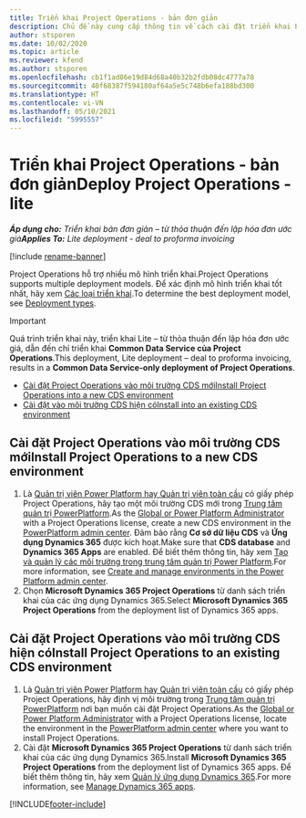 ```yaml
---
title: Triển khai Project Operations - bản đơn giản
description: Chủ đề này cung cấp thông tin về cách cài đặt triển khai Project Operations Lite – từ thỏa thuận đến lập hóa đơn ước giá.
author: stsporen
ms.date: 10/02/2020
ms.topic: article
ms.reviewer: kfend
ms.author: stsporen
ms.openlocfilehash: cb1f1ad86e19d84d68a40b32b2fdb08dc4777a78
ms.sourcegitcommit: 40f68387f594180af64a5e5c748b6efa188bd300
ms.translationtype: HT
ms.contentlocale: vi-VN
ms.lasthandoff: 05/10/2021
ms.locfileid: "5995557"
---
```

# <a name="deploy-project-operations---lite"></a><span data-ttu-id="13951-103">Triển khai Project Operations - bản đơn giản</span><span class="sxs-lookup"><span data-stu-id="13951-103">Deploy Project Operations - lite</span></span>

<span data-ttu-id="13951-104">_**Áp dụng cho:** Triển khai bản đơn giản – từ thỏa thuận đến lập hóa đơn ước giá_</span><span class="sxs-lookup"><span data-stu-id="13951-104">_**Applies To:** Lite deployment - deal to proforma invoicing_</span></span>

[!include [rename-banner](~/includes/cc-data-platform-banner.md)]

<span data-ttu-id="13951-105">Project Operations hỗ trợ nhiều mô hình triển khai.</span><span class="sxs-lookup"><span data-stu-id="13951-105">Project Operations supports multiple deployment models.</span></span> <span data-ttu-id="13951-106">Để xác định mô hình triển khai tốt nhất, hãy xem [Các loại triển khai](determine-deployment-type.md).</span><span class="sxs-lookup"><span data-stu-id="13951-106">To determine the best deployment model, see [Deployment types](determine-deployment-type.md).</span></span>


> [!IMPORTANT]
> <span data-ttu-id="13951-107">Quá trình triển khai này, triển khai Lite – từ thỏa thuận đến lập hóa đơn ước giá, dẫn đến chỉ triển khai **Common Data Service của Project Operations**.</span><span class="sxs-lookup"><span data-stu-id="13951-107">This deployment, Lite deployment – deal to proforma invoicing, results in a **Common Data Service-only deployment of Project Operations**.</span></span>

- [<span data-ttu-id="13951-108">Cài đặt Project Operations vào môi trường CDS mới</span><span class="sxs-lookup"><span data-stu-id="13951-108">Install Project Operations into a new CDS environment</span></span>](#new)
- [<span data-ttu-id="13951-109">Cài đặt vào môi trường CDS hiện có</span><span class="sxs-lookup"><span data-stu-id="13951-109">Install into an existing CDS environment</span></span>](#existing)



## <a name="install-project-operations-to-a-new-cds-environment"></a><a name="new"></a><span data-ttu-id="13951-110">Cài đặt Project Operations vào môi trường CDS mới</span><span class="sxs-lookup"><span data-stu-id="13951-110">Install Project Operations to a new CDS environment</span></span>

1. <span data-ttu-id="13951-111">Là [Quản trị viên Power Platform hay Quản trị viên toàn cầu](/power-platform/admin/global-service-administrators-can-administer-without-license) có giấy phép Project Operations, hãy tạo một môi trường CDS mới trong [Trung tâm quản trị PowerPlatform](https://admin.powerplatform.com).</span><span class="sxs-lookup"><span data-stu-id="13951-111">As the [Global or Power Platform Administrator](/power-platform/admin/global-service-administrators-can-administer-without-license) with a Project Operations license, create a new CDS environment in the [PowerPlatform admin center](https://admin.powerplatform.com).</span></span> <span data-ttu-id="13951-112">Đảm bảo rằng **Cơ sở dữ liệu CDS** và **Ứng dụng Dynamics 365** được kích hoạt.</span><span class="sxs-lookup"><span data-stu-id="13951-112">Make sure that **CDS database** and **Dynamics 365 Apps** are enabled.</span></span> <span data-ttu-id="13951-113">Để biết thêm thông tin, hãy xem [Tạo và quản lý các môi trường trong trung tâm quản trị Power Platform](/power-platform/admin/create-environment#create-an-environment-in-the-power-platform-admin-center).</span><span class="sxs-lookup"><span data-stu-id="13951-113">For more information, see [Create and manage environments in the Power Platform admin center](/power-platform/admin/create-environment#create-an-environment-in-the-power-platform-admin-center).</span></span>
2. <span data-ttu-id="13951-114">Chọn **Microsoft Dynamics 365 Project Operations** từ danh sách triển khai của các ứng dụng Dynamics 365.</span><span class="sxs-lookup"><span data-stu-id="13951-114">Select **Microsoft Dynamics 365 Project Operations** from the deployment list of Dynamics 365 apps.</span></span>


## <a name="install-project-operations-to-an-existing-cds-environment"></a><a name="existing"></a><span data-ttu-id="13951-115">Cài đặt Project Operations vào môi trường CDS hiện có</span><span class="sxs-lookup"><span data-stu-id="13951-115">Install Project Operations to an existing CDS environment</span></span>

1. <span data-ttu-id="13951-116">Là [Quản trị viên Power Platform hay Quản trị viên toàn cầu](/power-platform/admin/global-service-administrators-can-administer-without-license) có giấy phép Project Operations, hãy định vị môi trường trong [Trung tâm quản trị PowerPlatform](https://admin.powerplatform.com) nơi bạn muốn cài đặt Project Operations.</span><span class="sxs-lookup"><span data-stu-id="13951-116">As the [Global or Power Platform Administrator](/power-platform/admin/global-service-administrators-can-administer-without-license) with a Project Operations license, locate the environment in the [PowerPlatform admin center](https://admin.powerplatform.com) where you want to install Project Operations.</span></span>
2. <span data-ttu-id="13951-117">Cài đặt **Microsoft Dynamics 365 Project Operations** từ danh sách triển khai của các ứng dụng Dynamics 365.</span><span class="sxs-lookup"><span data-stu-id="13951-117">Install **Microsoft Dynamics 365 Project Operations** from the deployment list of Dynamics 365 apps.</span></span> <span data-ttu-id="13951-118">Để biết thêm thông tin, hãy xem [Quản lý ứng dụng Dynamics 365](/power-platform/admin/manage-apps).</span><span class="sxs-lookup"><span data-stu-id="13951-118">For more information, see [Manage Dynamics 365 apps](/power-platform/admin/manage-apps).</span></span>




[!INCLUDE[footer-include](../includes/footer-banner.md)]
